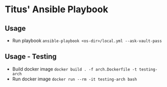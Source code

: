 # Titus' Ansible Playbook

## Usage
- Run playbook `ansible-playbook <os-dir>/local.yml --ask-vault-pass`

## Usage - Testing
- Build docker image `docker build . -f arch.Dockerfile -t testing-arch`
- Run docker image `docker run --rm -it testing-arch bash`

